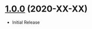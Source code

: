 <a name="1.0.0"></a>
# [1.0.0](https://github.com/flextype-plugins/acl) (2020-XX-XX)
* Initial Release
